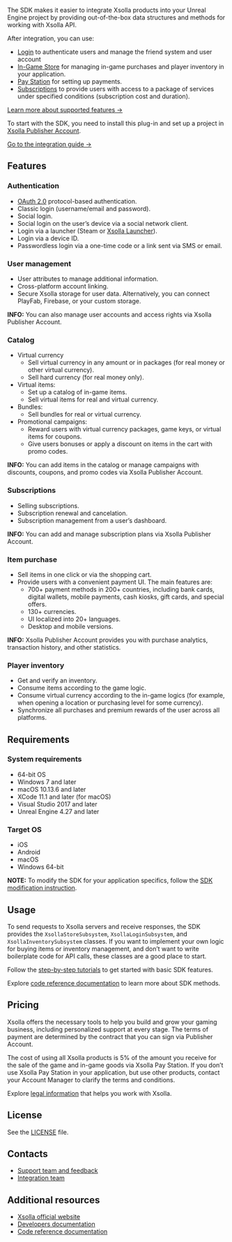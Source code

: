 The SDK makes it easier to integrate Xsolla products into your Unreal Engine project by providing out-of-the-box data structures and methods for working with Xsolla API.

After integration, you can use:

* [Login](https://developers.xsolla.com/doc/login/) to authenticate users and manage the friend system and user account
* [In-Game Store](https://developers.xsolla.com/doc/in-game-store/) for managing in-game purchases and player inventory in your application.
* [Pay Station](https://developers.xsolla.com/doc/pay-station/) for setting up payments.
* [Subscriptions](https://developers.xsolla.com/doc/subscriptions/) to provide users with access to a package of services under specified conditions (subscription cost and duration).

[Learn more about supported features →](#Features)

To start with the SDK, you need to install this plug-in and set up a project in [Xsolla Publisher Account](https://publisher.xsolla.com/signup?store_type=sdk).

[Go to the integration guide →](https://developers.xsolla.com/sdk/unreal-engine/integrate-complete-solution/)


## Features

### Authentication

* [OAuth 2.0](https://oauth.net/2/) protocol-based authentication.
* Classic login (username/email and password).
* Social login.
* Social login on the user’s device via a social network client.
* Login via a launcher (Steam or [Xsolla Launcher](https://developers.xsolla.com/doc/launcher/)).
* Login via a device ID.
* Passwordless login via a one-time code or a link sent via SMS or email.


### User management

* User attributes to manage additional information.
* Cross-platform account linking.
* Secure Xsolla storage for user data. Alternatively, you can connect PlayFab, Firebase, or your custom storage.

**INFO:** You can also manage user accounts and access rights via Xsolla Publisher Account.

### Catalog

* Virtual currency
    * Sell virtual currency in any amount or in packages (for real money or other virtual currency).
    * Sell hard currency (for real money only).
* Virtual items:
    * Set up a catalog of in-game items.
    * Sell virtual items for real and virtual currency.
* Bundles:
    * Sell bundles for real or virtual currency.
* Promotional campaigns:
    * Reward users with virtual currency packages, game keys, or virtual items for coupons.
    * Give users bonuses or apply a discount on items in the cart with promo codes.

**INFO:** You can add items in the catalog or manage campaigns with discounts, coupons, and promo codes via Xsolla Publisher Account.

### Subscriptions
* Selling subscriptions.
* Subscription renewal and cancelation.
* Subscription management from a user’s dashboard.

**INFO:** You can add and manage subscription plans via Xsolla Publisher Account.

### Item purchase

- Sell items in one click or via the shopping cart.
- Provide users with a convenient payment UI. The main features are:
	- 700+ payment methods in 200+ countries, including bank cards, digital wallets, mobile payments, cash kiosks, gift cards, and special offers.
	- 130+ currencies.
	- UI localized into 20+ languages.
	- Desktop and mobile versions.

**INFO:** Xsolla Publisher Account provides you with purchase analytics, transaction history, and other statistics.

### Player inventory

* Get and verify an inventory.
* Consume items according to the game logic.
* Consume virtual currency according to the in-game logics (for example, when opening a location or purchasing level for some currency).
* Synchronize all purchases and premium rewards of the user across all platforms.


## Requirements

### System requirements

* 64-bit OS
* Windows 7 and later
* macOS 10.13.6 and later
* XCode 11.1 and later (for macOS)
* Visual Studio 2017 and later
* Unreal Engine 4.27 and later

### Target OS

* iOS
* Android
* macOS
* Windows 64-bit

**NOTE:** To modify the SDK for your application specifics, follow the [SDK modification instruction](https://developers.xsolla.com/sdk/unreal-engine/usage/how-to-modify-sdk/).

## Usage

To send requests to Xsolla servers and receive responses, the SDK provides the `XsollaStoreSubsystem`, `XsollaLoginSubsystem`, and `XsollaInventorySubsystem` classes. If you want to implement your own logic for buying items or inventory management, and don’t want to write boilerplate code for API calls, these classes are a good place to start.

Follow the [step-by-step tutorials](https://developers.xsolla.com/sdk/unreal-engine/integrate-complete-solution/integrate-on-app-side/) to get started with basic SDK features.

Explore [code reference documentation](https://developers.xsolla.com/sdk-code-references/unreal-store/) to learn more about SDK methods.


## Pricing

Xsolla offers the necessary tools to help you build and grow your gaming business, including personalized support at every stage. The terms of payment are determined by the contract that you can sign via Publisher Account.

The cost of using all Xsolla products is 5% of the amount you receive for the sale of the game and in-game goods via Xsolla Pay Station. If you don’t use Xsolla Pay Station in your application, but use other products, contact your Account Manager to clarify the terms and conditions.

Explore [legal information](https://xsolla.com/pricing) that helps you work with Xsolla.

## License

See the [LICENSE](https://github.com/xsolla/store-ue4-sdk/blob/master/LICENSE.txt) file.

## Contacts


* [Support team and feedback](https://xsolla.com/partner-support)
* [Integration team](mailto:integration@xsolla.com)


## Additional resources

* [Xsolla official website](https://xsolla.com/)
* [Developers documentation](https://developers.xsolla.com/sdk/unreal-engine/)
* [Code reference documentation](https://developers.xsolla.com/sdk-code-references/unreal-store/)
